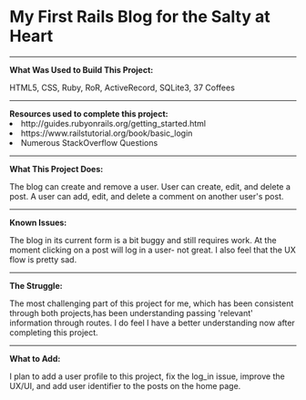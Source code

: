 
<h1> My First Rails Blog for the Salty at Heart</h1>


<hr>
<strong>What Was Used to Build This Project:</strong>


HTML5, CSS, Ruby, RoR, ActiveRecord, SQLite3, 37 Coffees

<hr>
<strong>Resources used to complete this project:</strong>

 <li> http://guides.rubyonrails.org/getting_started.html </li>
 <li> https://www.railstutorial.org/book/basic_login</li>
  <li>Numerous StackOverflow Questions</li>

<hr>
<strong>What This Project Does:</strong>


  The blog can create and remove a user. User can create, edit, and delete
a post. A user can add, edit, and delete a comment on another user's post.

<hr>
<strong>Known Issues:</strong>

  The blog in its current form is a bit buggy and still requires work. At the
moment clicking on a post will log in a user- not great. I also feel that the UX
flow is pretty sad.

<hr>
<strong>The Struggle:</strong>


  The most challenging part of this project for me, which has been consistent
through both projects,has been understanding passing 'relevant' information
through routes. I do feel I have a better understanding now after completing this
project.

<hr>
<strong>What to Add:</strong>

  I plan to add a user profile to this project, fix the log_in issue, improve
the UX/UI, and add user identifier to the posts on the home page.
